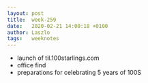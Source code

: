 ```yaml
---
layout: post
title:  week-259
date:   2020-02-21 14:00:18 +0100
author: Laszlo
tags:   weeknotes
---
```


- launch of til.100starlings.com
- office find
- preparations for celebrating 5 years of 100S
